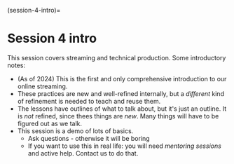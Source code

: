 (session-4-intro)=

# Session 4 intro

This session covers streaming and technical production.  Some
introductory notes:

* (As of 2024) This is the first and only comprehensive introduction
  to our online streaming.
* These practices are new and well-refined internally, but a
  *different* kind of refinement is needed to teach and reuse them.
* The lessons have outlines of what to talk about, but it's just an
  outline.  It is *not* refined, since thees things are *new*.  Many
  things will have to be figured out as we talk.
* This session is a demo of lots of basics.
  * Ask questions - otherwise it will be boring
  * If you want to use this in real life: you will need *mentoring
    sessions* and active help.  Contact us to do that.
